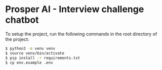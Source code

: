 # Prosper AI - Interview challenge chatbot

To setup the project, run the following commands in the root directory of the project:
```bash
$ python3 -m venv venv
$ source venv/bin/activate
$ pip install -r requirements.txt
$ cp env.example .env
```